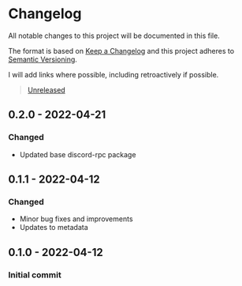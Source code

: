 # Changelog

All notable changes to this project will be documented in this file.

The format is based on [Keep a Changelog](http://keepachangelog.com/en/1.0.0/)
and this project adheres to [Semantic Versioning](http://semver.org/spec/v2.0.0.html).

I will add links where possible, including retroactively if possible.

> [Unreleased](https://github.com/jewlexx/discord-presence/tree/trunk)

## 0.2.0 - 2022-04-21

### Changed

-   Updated base discord-rpc package

## 0.1.1 - 2022-04-12

### Changed

-   Minor bug fixes and improvements
-   Updates to metadata

## 0.1.0 - 2022-04-12

### Initial commit
